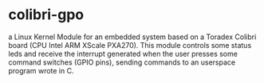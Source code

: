 colibri-gpo
===========

a Linux Kernel Module for an embedded system based on a Toradex Colibri board (CPU Intel ARM XScale PXA270). This module controls some status leds and receive the interrupt generated when the user presses some command switches (GPIO pins), sending commands to an userspace program wrote in C.